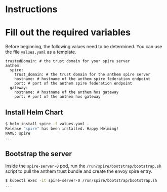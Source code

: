 # Instructions

# Fill out the required variables

Before beginning, the following values need to be determined. You can use the file `values.yaml` as a template.

```
trustedDomain: # the trust domain for your spire server
anthem:
  spire:
    trust_domain: # the trust domain for the anthem spire server
    hostname: # hostname of the anthem spire federation endpoint
    port: # port of the anthem spire federation endpoint
  gateway:
    hostname: # hostname of the anthem hos gateway
    port: # port of the anthem hos gateway
```

## Install Helm Chart

```bash
$ helm install spire -f values.yaml .
Release "spire" has been installed. Happy Helming!
NAME: spire
...
```

## Bootstrap the server

Inside the `spire-server-0` pod, run the `/run/spire/bootstrap/bootstrap.sh` script to pull the anthem trust bundle and create the envoy spire entry.

```bash
$ kubectl exec -it spire-server-0 /run/spire/bootstrap/bootstrap.sh
...
```